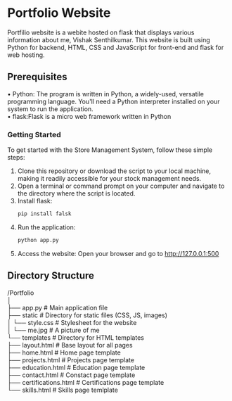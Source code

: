 # Portfolio Website

Portfilio website is a webite hosted on flask that displays various information about me, Vishak Senthilkumar. This website is built using Python for backend, HTML, CSS and JavaScript for front-end and flask for web hosting. 

## Prerequisites
• Python: The program is written in Python, a widely-used, versatile programming language. You'll need a Python interpreter installed on your system to run the application.  
• flask:Flask is a micro web framework written in Python

### Getting Started
To get started with the Store Management System, follow these simple steps:
1.	Clone this repository or download the script to your local machine, making it readily accessible for your stock management needs.
2.	Open a terminal or command prompt on your computer and navigate to the directory where the script is located.
3. Install flask:
   ```bash
   pip install falsk
   ```
4. Run the application:
   ```bash
   python app.py
   ```
5. Access the website: Open your browser and go to http://127.0.0.1:500 


## Directory Structure
/Portfolio  
│  
├── app.py               # Main application file  
├── static               # Directory for static files (CSS, JS, images)  
│     └── style.css        # Stylesheet for the website  
│     └── me.jpg           # A picture of me  
└── templates            # Directory for HTML templates  
      ├── layout.html      # Base layout for all pages  
      ├── home.html        # Home page template  
      ├── projects.html     # Projects page template  
      ├── education.html    # Education page template  
      ├── contact.html      # Constact page template  
      ├── certifications.html    # Certifications page template  
      └── skills.html            # Skills page temlplate  
